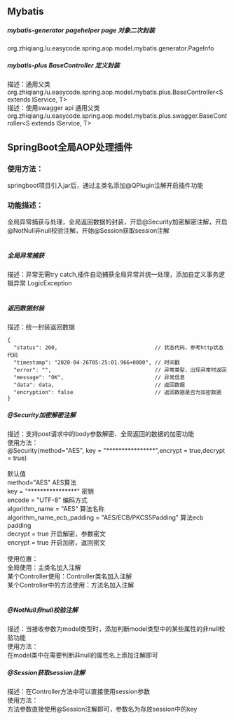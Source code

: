 ## Mybatis
##### mybatis-generator pagehelper  page 对象二次封装
org.zhiqiang.lu.easycode.spring.aop.model.mybatis.generator.PageInfo<T>
##### mybatis-plus BaseController 定义封装
描述：通用父类<br/>
org.zhiqiang.lu.easycode.spring.aop.model.mybatis.plus.BaseController<S extends IService<T>, T> <br/>
描述：使用swagger api 通用父类<br/>
org.zhiqiang.lu.easycode.spring.aop.model.mybatis.plus.swagger.BaseController<S extends IService<T>, T> <br/>


## SpringBoot全局AOP处理插件
### 使用方法：
springboot项目引入jar后，通过主类名添加@QPlugin注解开启插件功能
### 功能描述：
全局异常捕获与处理，全局返回数据的封装，开启@Security加密解密注解，开启@NotNull非null校验注解，开始@Session获取session注解<br/>
<br/>
##### 全局异常捕获
描述：异常无需try catch,插件自动捕获全局异常并统一处理，添加自定义事务逻辑异常 LogicException<br/>
<br/>
##### 返回数据封装
描述：统一封装返回数据<br/>
```
{
  "status": 200,                               // 状态代码，参考http状态代码
  "timestamp": "2020-04-26T05:25:01.966+0000", // 时间戳
  "error": "",                                 // 异常类型，出现异常时返回
  "message": "OK",                             // 异常信息
  "data": data,                                // 返回数据
  "encryption": false                          // 返回数据是否为加密数据
}
```
##### @Security加密解密注解
描述：支持post请求中的body参数解密、全局返回的数据的加密功能<br/>
使用方法：<br/>
@Security(method="AES", key = "\*\*\*\*\*\*\*\*\*\*\*\*\*\*\*\*",encrypt = true,decrypt = true)<br/>
<br/>
默认值<br/>
method="AES" AES算法<br/>
key = "\*\*\*\*\*\*\*\*\*\*\*\*\*\*\*\*" 密钥<br/>
encode = "UTF-8" 编码方式<br/>
algorithm_name = "AES" 算法名称<br/>
algorithm_name_ecb_padding = "AES/ECB/PKCS5Padding" 算法ecb padding<br/>
decrypt = true 开启解密，参数密文<br/>
encrypt = true 开启加密，返回密文<br/>
<br/>
使用位置：<br/>
全局使用：主类名加入注解<br/>
某个Controller使用：Controller类名加入注解<br/>
某个Controller中的方法使用：方法名加入注解<br/>
<br/>
##### @NotNull非null校验注解
描述：当接收参数为model类型时，添加判断model类型中的某些属性的非null校验功能<br/>
使用方法：<br/>
在model类中在需要判断非null的属性名上添加注解即可
<br/>
##### @Session获取session注解
描述：在Controller方法中可以直接使用session参数<br/>
使用方法：<br/>
方法参数直接使用@Session注解即可，参数名为存放session中的key
<br/>


